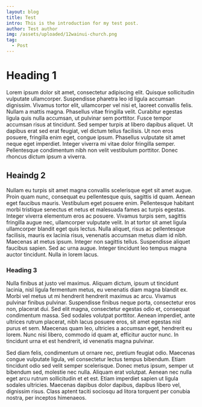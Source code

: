```yaml
---
layout: blog
title: Test
intro: This is the introduction for my test post.
author: Test author
img: /assets/uploaded/12wainui-church.png
tag:
  - Post
---
```

# Heading 1

Lorem ipsum dolor sit amet, consectetur adipiscing elit. Quisque sollicitudin vulputate ullamcorper. Suspendisse pharetra leo id ligula accumsan dignissim. Vivamus tortor elit, ullamcorper vel nisi et, laoreet convallis felis. Nullam a mattis magna. Phasellus vitae fringilla velit. Curabitur egestas ligula quis nulla accumsan, ut pulvinar sem porttitor. Fusce tempor accumsan risus at tincidunt. Sed semper turpis at libero dapibus aliquet. Ut dapibus erat sed erat feugiat, vel dictum tellus facilisis. Ut non eros posuere, fringilla enim eget, congue ipsum. Phasellus vulputate sit amet neque eget imperdiet. Integer viverra mi vitae dolor fringilla semper. Pellentesque condimentum nibh non velit vestibulum porttitor. Donec rhoncus dictum ipsum a viverra.

## Heaindg 2

Nullam eu turpis sit amet magna convallis scelerisque eget sit amet augue. Proin quam nunc, consequat eu pellentesque quis, sagittis id quam. Aenean eget faucibus mauris. Vestibulum eget posuere enim. Pellentesque habitant morbi tristique senectus et netus et malesuada fames ac turpis egestas. Integer viverra elementum eros ac posuere. Vivamus turpis sem, sagittis fringilla augue nec, ullamcorper vulputate velit. In at tortor sit amet ligula ullamcorper blandit eget quis lectus. Nulla aliquet, risus ac pellentesque facilisis, mauris ex lacinia risus, venenatis accumsan metus diam id nibh. Maecenas at metus ipsum. Integer non sagittis tellus. Suspendisse aliquet faucibus sapien. Sed ac urna augue. Integer tincidunt leo tempus magna auctor tincidunt. Nulla in lorem lacus.

### Heading 3

Nulla finibus at justo vel maximus. Aliquam dictum, ipsum ut tincidunt lacinia, nisl ligula fermentum metus, eu venenatis diam magna blandit ex. Morbi vel metus ut mi hendrerit hendrerit maximus ac arcu. Vivamus pulvinar finibus pulvinar. Suspendisse finibus neque porta, consectetur eros non, placerat dui. Sed elit magna, consectetur egestas odio et, consequat condimentum massa. Sed sodales volutpat porttitor. Aenean imperdiet, ante ultrices rutrum placerat, nibh lacus posuere eros, sit amet egestas nisl purus et sem. Maecenas quam leo, ultricies a accumsan eget, hendrerit eu lorem. Nunc nisi libero, commodo id quam at, efficitur auctor nunc. In tincidunt urna et est hendrerit, id venenatis magna pulvinar.

Sed diam felis, condimentum ut ornare nec, pretium feugiat odio. Maecenas congue vulputate ligula, vel consectetur lectus tempus bibendum. Etiam tincidunt odio sed velit semper scelerisque. Donec metus ipsum, semper ut bibendum sed, molestie nec nulla. Aliquam erat volutpat. Aenean nec nulla eget arcu rutrum sollicitudin et et est. Etiam imperdiet sapien ut ligula sodales ultricies. Maecenas dapibus dolor dapibus, dapibus libero vel, dignissim risus. Class aptent taciti sociosqu ad litora torquent per conubia nostra, per inceptos himenaeos.

<!--EndFragment-->